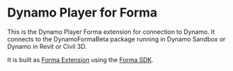 # Dynamo Player for Forma

This is the Dynamo Player Forma extension for connection to Dynamo. It connects to the DynamoFormaBeta package running in Dynamo Sandbox or Dynamo in Revit or Civil 3D. 

It is built as [Forma Extension](https://github.com/spacemakerai/forma-extensions-samples/tree/main/analyses/dynamo) using the [Forma SDK](https://aps.autodesk.com/en/docs/forma/v1/overview/welcome-to-forma/).